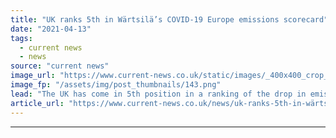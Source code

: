 ```yaml
---
title: "UK ranks 5th in Wärtsilä’s COVID-19 Europe emissions scorecard"
date: "2021-04-13"
tags: 
  - current news
  - news
source: "current news"
image_url: "https://www.current-news.co.uk/static/images/_400x400_crop_center-center/COVID-19-European-carbon-scorecard-image-Wartsila.png"
image_fp: "/assets/img/post_thumbnails/143.png"
lead: "​The UK has come in 5th position in a ranking of the drop in emissions seen across Europe since the start of national COVID-19 lockdowns."
article_url: "https://www.current-news.co.uk/news/uk-ranks-5th-in-wärtsiläs-covid-19-europe-emissions-scorecard?utm_source=rss-feeds&utm_medium=rss&utm_campaign=rss"
---
```


---
